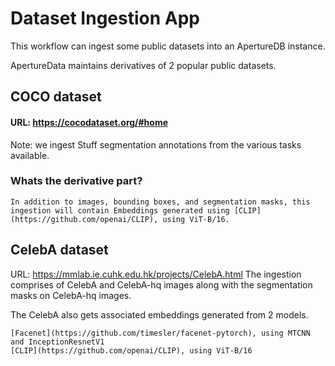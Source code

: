 Dataset Ingestion App
=====================

This workflow can ingest some public datasets into an ApertureDB instance.

ApertureData maintains derivatives of 2 popular public datasets.

## COCO dataset
#### URL: https://cocodataset.org/#home
Note: we ingest Stuff segmentation annotations from the various tasks available.

### Whats the derivative part?
    In addition to images, bounding boxes, and segmentation masks, this ingestion will contain Embeddings generated using [CLIP](https://github.com/openai/CLIP), using ViT-B/16.

## CelebA dataset
URL: https://mmlab.ie.cuhk.edu.hk/projects/CelebA.html
The ingestion comprises of CelebA and CelebA-hq images along with the segmentation masks on CelebA-hq images.

The CelebA also gets associated embeddings generated from 2 models.

    [Facenet](https://github.com/timesler/facenet-pytorch), using MTCNN and InceptionResnetV1
    [CLIP](https://github.com/openai/CLIP), using ViT-B/16
